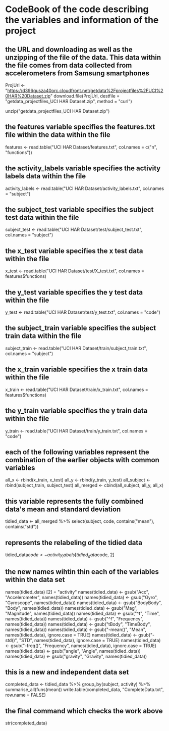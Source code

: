 # CodeBook of the code describing the variables and information of the project 

## the URL and downloading as well as the unzipping of the file of the data. This data within the file comes from data collected from accelerometers from Samsung smartphones
ProjUrl <- "https://d396qusza40orc.cloudfront.net/getdata%2Fprojectfiles%2FUCI%20HAR%20Dataset.zip"
download.file(ProjUrl, destfile = "getdata_projectfiles_UCI HAR Dataset.zip", method = "curl")


unzip("getdata_projectfiles_UCI HAR Dataset.zip")

## the features variable specifies the features.txt file within the data within the file
features <- read.table("UCI HAR Dataset/features.txt", col.names = c("n", "functions"))
## the activity_labels variable specifies the activity labels data within the file
activity_labels <- read.table("UCI HAR Dataset/activity_labels.txt", col.names = "subject")
## the subject_test variable specifies the subject test data within the file
subject_test <- read.table("UCI HAR Dataset/test/subject_test.txt", col.names = "subject")
## the x_test variable specifies the x test data within the file
x_test <- read.table("UCI HAR Dataset/test/X_test.txt", col.names = features$functions)
## the y_test variable specifies the y test data within the file
y_test <- read.table("UCI HAR Dataset/test/y_test.txt", col.names = "code")
## the subject_train variable specifies the subject train data within the file
subject_train <- read.table("UCI HAR Dataset/train/subject_train.txt", col.names = "subject")
## the x_train variable specifies the x train data within the file
x_train <- read.table("UCI HAR Dataset/train/x_train.txt", col.names = features$functions)
## the y_train variable specifies the y train data within the file
y_train <- read.table("UCI HAR Dataset/train/y_train.txt", col.names = "code")



## each of the following variables represent the combination of the earlier objects with common variables 
all_x <- rbind(x_train, x_test)
all_y <- rbind(y_train, y_test)
all_subject <- rbind(subject_train, subject_test)
all_merged <- cbind(all_subject, all_y, all_x)


## this variable represents the fully combined data's mean and standard deviation
tidied_data <- all_merged %>% select(subject, code, contains("mean"), contains("std"))

## represents the relabeling of the tidied data
tidied_data$code <- activity_labels[tidied_data$code, 2]

## the new names wihtin thin each of the variables within the data set
names(tidied_data) [2] = "activity"
names(tidied_data) <- gsub("Acc", "Accelerometer", names(tidied_data))
names(tidied_data) <- gsub("Gyro", "Gyroscope", names(tidied_data))
names(tidied_data) <- gsub("BodyBody", "Body", names(tidied_data))
names(tidied_data) <- gsub("Mag", "Magnitude", names(tidied_data))
names(tidied_data) <- gsub("^t", "Time", names(tidied_data))
names(tidied_data) <- gsub("^f", "Frequency", names(tidied_data))
names(tidied_data) <- gsub("tBody", "TimeBody", names(tidied_data))
names(tidied_data) <- gsub("-mean()", "Mean", names(tidied_data), ignore.case = TRUE)
names(tidied_data) <- gsub("-std()", "STD", names(tidied_data), ignore.case = TRUE)
names(tidied_data) <- gsub("-freq()", "Frequency", names(tidied_data), ignore.case = TRUE)
names(tidied_data) <- gsub("angle", "Angle", names(tidied_data))
names(tidied_data) <- gsub("gravity", "Gravity", names(tidied_data))


## this is a new and independent data set 
completed_data <- tidied_data %>%
  group_by(subject, activity) %>% 
  summarise_all(funs(mean))
write.table(completed_data, "CompleteData.txt", row.name = FALSE)


## the final command which checks the work above
str(completed_data)
